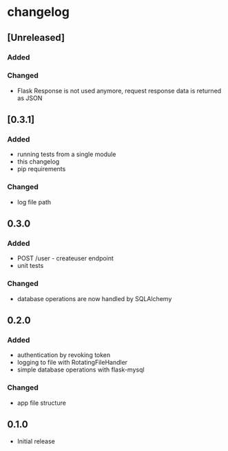 # changelog

## [Unreleased]
### Added

### Changed
- Flask Response is not used anymore, request response data is returned as JSON

## [0.3.1]
### Added
- running tests from a single module
- this changelog
- pip requirements

### Changed
- log file path

## 0.3.0

### Added
- POST /user - createuser endpoint
- unit tests

### Changed
- database operations are now handled by SQLAlchemy

## 0.2.0

### Added
- authentication by revoking token
- logging to file with RotatingFileHandler
- simple database operations with flask-mysql

### Changed
- app file structure

## 0.1.0

- Initial release
